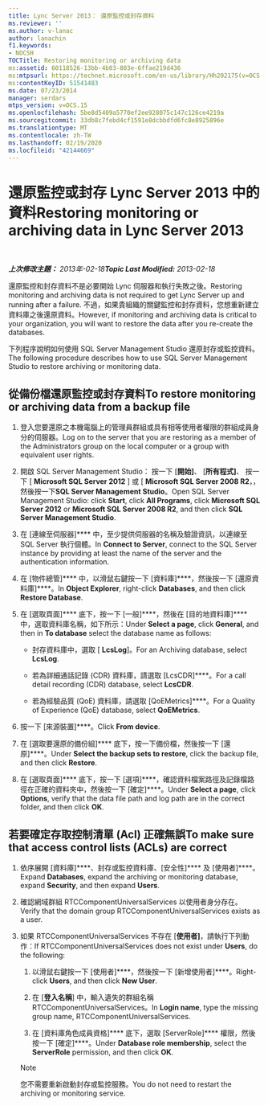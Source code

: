 ```yaml
---
title: Lync Server 2013： 還原監控或封存資料
ms.reviewer: ''
ms.author: v-lanac
author: lanachin
f1.keywords:
- NOCSH
TOCTitle: Restoring monitoring or archiving data
ms:assetid: 60118526-13bb-4b03-803e-6ffae219d436
ms:mtpsurl: https://technet.microsoft.com/en-us/library/Hh202175(v=OCS.15)
ms:contentKeyID: 51541483
ms.date: 07/23/2014
manager: serdars
mtps_version: v=OCS.15
ms.openlocfilehash: 5be8d5409a5770ef2ee928075c147c126ce4219a
ms.sourcegitcommit: 33db8c7febd4cf1591e8dcbbdfd6fc8e8925896e
ms.translationtype: MT
ms.contentlocale: zh-TW
ms.lasthandoff: 02/19/2020
ms.locfileid: "42144669"
---
```

<div data-xmlns="http://www.w3.org/1999/xhtml">

<div class="topic" data-xmlns="http://www.w3.org/1999/xhtml" data-msxsl="urn:schemas-microsoft-com:xslt" data-cs="http://msdn.microsoft.com/">

<div data-asp="https://msdn2.microsoft.com/asp">

# <a name="restoring-monitoring-or-archiving-data-in-lync-server-2013"></a><span data-ttu-id="45d7c-102">還原監控或封存 Lync Server 2013 中的資料</span><span class="sxs-lookup"><span data-stu-id="45d7c-102">Restoring monitoring or archiving data in Lync Server 2013</span></span>

</div>

<div id="mainSection">

<div id="mainBody">

<span> </span>

<span data-ttu-id="45d7c-103">_**上次修改主題：** 2013年-02-18_</span><span class="sxs-lookup"><span data-stu-id="45d7c-103">_**Topic Last Modified:** 2013-02-18_</span></span>

<span data-ttu-id="45d7c-104">還原監控和封存資料不是必要開始 Lync 伺服器和執行失敗之後。</span><span class="sxs-lookup"><span data-stu-id="45d7c-104">Restoring monitoring and archiving data is not required to get Lync Server up and running after a failure.</span></span> <span data-ttu-id="45d7c-105">不過，如果貴組織的關鍵監控和封存資料，您想重新建立資料庫之後還原資料。</span><span class="sxs-lookup"><span data-stu-id="45d7c-105">However, if monitoring and archiving data is critical to your organization, you will want to restore the data after you re-create the databases.</span></span>

<span data-ttu-id="45d7c-106">下列程序說明如何使用 SQL Server Management Studio 還原封存或監控資料。</span><span class="sxs-lookup"><span data-stu-id="45d7c-106">The following procedure describes how to use SQL Server Management Studio to restore archiving or monitoring data.</span></span>

<div>

## <a name="to-restore-monitoring-or-archiving-data-from-a-backup-file"></a><span data-ttu-id="45d7c-107">從備份檔還原監控或封存資料</span><span class="sxs-lookup"><span data-stu-id="45d7c-107">To restore monitoring or archiving data from a backup file</span></span>

1.  <span data-ttu-id="45d7c-108">登入您要還原之本機電腦上的管理員群組或具有相等使用者權限的群組成員身分的伺服器。</span><span class="sxs-lookup"><span data-stu-id="45d7c-108">Log on to the server that you are restoring as a member of the Administrators group on the local computer or a group with equivalent user rights.</span></span>

2.  <span data-ttu-id="45d7c-109">開啟 SQL Server Management Studio： 按一下 [**開始]**、 [**所有程式]**、 按一下 [ **Microsoft SQL Server 2012** ] 或 [ **Microsoft SQL Server 2008 R2**，，然後按一下**SQL Server Management Studio**。</span><span class="sxs-lookup"><span data-stu-id="45d7c-109">Open SQL Server Management Studio: click **Start**, click **All Programs**, click **Microsoft SQL Server 2012** or **Microsoft SQL Server 2008 R2**, and then click **SQL Server Management Studio**.</span></span>

3.  <span data-ttu-id="45d7c-110">在 [連線至伺服器]\*\*\*\* 中，至少提供伺服器的名稱及驗證資訊，以連線至 SQL Server 執行個體。</span><span class="sxs-lookup"><span data-stu-id="45d7c-110">In **Connect to Server**, connect to the SQL Server instance by providing at least the name of the server and the authentication information.</span></span>

4.  <span data-ttu-id="45d7c-111">在 [物件總管]\*\*\*\* 中，以滑鼠右鍵按一下 [資料庫]\*\*\*\*，然後按一下 [還原資料庫]\*\*\*\*。</span><span class="sxs-lookup"><span data-stu-id="45d7c-111">In **Object Explorer**, right-click **Databases**, and then click **Restore Database**.</span></span>

5.  <span data-ttu-id="45d7c-112">在 [選取頁面]\*\*\*\* 底下，按一下 [一般]\*\*\*\*，然後在 [目的地資料庫]\*\*\*\* 中，選取資料庫名稱，如下所示：</span><span class="sxs-lookup"><span data-stu-id="45d7c-112">Under **Select a page**, click **General**, and then in **To database** select the database name as follows:</span></span>
    
      - <span data-ttu-id="45d7c-113">封存資料庫中，選取 [ **LcsLog**]。</span><span class="sxs-lookup"><span data-stu-id="45d7c-113">For an Archiving database, select **LcsLog**.</span></span>
    
      - <span data-ttu-id="45d7c-114">若為詳細通話記錄 (CDR) 資料庫，請選取 [LcsCDR]\*\*\*\*。</span><span class="sxs-lookup"><span data-stu-id="45d7c-114">For a call detail recording (CDR) database, select **LcsCDR**.</span></span>
    
      - <span data-ttu-id="45d7c-115">若為經驗品質 (QoE) 資料庫，請選取 [QoEMetrics]\*\*\*\*。</span><span class="sxs-lookup"><span data-stu-id="45d7c-115">For a Quality of Experience (QoE) database, select **QoEMetrics**.</span></span>

6.  <span data-ttu-id="45d7c-116">按一下 [來源裝置]\*\*\*\*。</span><span class="sxs-lookup"><span data-stu-id="45d7c-116">Click **From device**.</span></span>

7.  <span data-ttu-id="45d7c-117">在 [選取要還原的備份組]\*\*\*\* 底下，按一下備份檔，然後按一下 [還原]\*\*\*\*。</span><span class="sxs-lookup"><span data-stu-id="45d7c-117">Under **Select the backup sets to restore**, click the backup file, and then click **Restore**.</span></span>

8.  <span data-ttu-id="45d7c-118">在 [選取頁面]\*\*\*\* 底下，按一下 [選項]\*\*\*\*，確認資料檔案路徑及記錄檔路徑在正確的資料夾中，然後按一下 [確定]\*\*\*\*。</span><span class="sxs-lookup"><span data-stu-id="45d7c-118">Under **Select a page**, click **Options**, verify that the data file path and log path are in the correct folder, and then click **OK**.</span></span>

</div>

<div>

## <a name="to-make-sure-that-access-control-lists-acls-are-correct"></a><span data-ttu-id="45d7c-119">若要確定存取控制清單 (Acl) 正確無誤</span><span class="sxs-lookup"><span data-stu-id="45d7c-119">To make sure that access control lists (ACLs) are correct</span></span>

1.  <span data-ttu-id="45d7c-120">依序展開 [資料庫]\*\*\*\*、封存或監控資料庫、[安全性]\*\*\*\* 及 [使用者]\*\*\*\*。</span><span class="sxs-lookup"><span data-stu-id="45d7c-120">Expand **Databases**, expand the archiving or monitoring database, expand **Security**, and then expand **Users**.</span></span>

2.  <span data-ttu-id="45d7c-121">確認網域群組 RTCComponentUniversalServices 以使用者身分存在。</span><span class="sxs-lookup"><span data-stu-id="45d7c-121">Verify that the domain group RTCComponentUniversalServices exists as a user.</span></span>

3.  <span data-ttu-id="45d7c-122">如果 RTCComponentUniversalServices 不存在 [**使用者]**，請執行下列動作：</span><span class="sxs-lookup"><span data-stu-id="45d7c-122">If RTCComponentUniversalServices does not exist under **Users**, do the following:</span></span>
    
    1.  <span data-ttu-id="45d7c-123">以滑鼠右鍵按一下 [使用者]\*\*\*\*，然後按一下 [新增使用者]\*\*\*\*。</span><span class="sxs-lookup"><span data-stu-id="45d7c-123">Right-click **Users**, and then click **New User**.</span></span>
    
    2.  <span data-ttu-id="45d7c-124">在 [**登入名稱**] 中，輸入遺失的群組名稱 RTCComponentUniversalServices。</span><span class="sxs-lookup"><span data-stu-id="45d7c-124">In **Login name**, type the missing group name, RTCComponentUniversalServices.</span></span>
    
    3.  <span data-ttu-id="45d7c-125">在 [資料庫角色成員資格]\*\*\*\* 底下，選取 [ServerRole]\*\*\*\* 權限，然後按一下 [確定]\*\*\*\*。</span><span class="sxs-lookup"><span data-stu-id="45d7c-125">Under **Database role membership**, select the **ServerRole** permission, and then click **OK**.</span></span>
    
    <div>
    

    > [!NOTE]  
    > <span data-ttu-id="45d7c-126">您不需要重新啟動封存或監控服務。</span><span class="sxs-lookup"><span data-stu-id="45d7c-126">You do not need to restart the archiving or monitoring service.</span></span>

    
    </div>

</div>

</div>

<span> </span>

</div>

</div>

</div>

